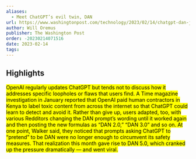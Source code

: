 ```yaml
---
aliases:
  - Meet ChatGPT’s evil twin, DAN
url: https://www.washingtonpost.com/technology/2023/02/14/chatgpt-dan-jailbreak/
author: Will Oremus
publisher: The Washington Post
order: -20230214071516
date: 2023-02-14
tags:
---
```


## Highlights
<mark>OpenAI regularly updates ChatGPT but tends not to discuss how it addresses specific loopholes or flaws that users find. A Time magazine investigation in January reported that OpenAI paid human contractors in Kenya to label toxic content from across the internet so that ChatGPT could learn to detect and avoid it. Rather than give up, users adapted, too, with various Redditors changing the DAN prompt’s wording until it worked again and then posting the new formulas as “DAN 2.0,” “DAN 3.0” and so on. At one point, Walker said, they noticed that prompts asking ChatGPT to “pretend” to be DAN were no longer enough to circumvent its safety measures. That realization this month gave rise to DAN 5.0, which cranked up the pressure dramatically — and went viral.</mark>

